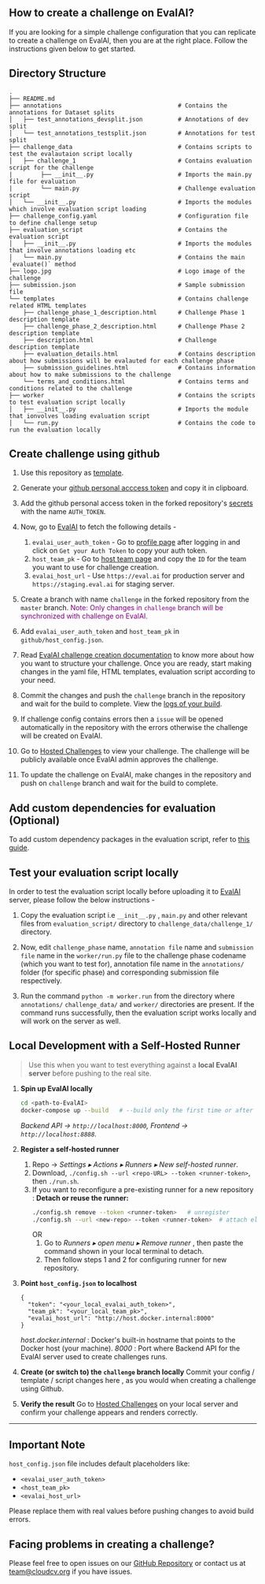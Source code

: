 ## How to create a challenge on EvalAI?

If you are looking for a simple challenge configuration that you can replicate to create a challenge on EvalAI, then you are at the right place. Follow the instructions given below to get started.

## Directory Structure

```
.
├── README.md
├── annotations                                 # Contains the annotations for Dataset splits
│   ├── test_annotations_devsplit.json          # Annotations of dev split
│   └── test_annotations_testsplit.json         # Annotations for test split
├── challenge_data                              # Contains scripts to test the evalautaion script locally
│   ├── challenge_1                             # Contains evaluation script for the challenge
|        ├── __init__.py                        # Imports the main.py file for evaluation
|        └── main.py                            # Challenge evaluation script
│   └── __init__.py                             # Imports the modules which involve evaluation script loading
├── challenge_config.yaml                       # Configuration file to define challenge setup
├── evaluation_script                           # Contains the evaluation script
│   ├── __init__.py                             # Imports the modules that involve annotations loading etc
│   └── main.py                                 # Contains the main `evaluate()` method
├── logo.jpg                                    # Logo image of the challenge
├── submission.json                             # Sample submission file
└── templates                                   # Contains challenge related HTML templates
    ├── challenge_phase_1_description.html      # Challenge Phase 1 description template
    ├── challenge_phase_2_description.html      # Challenge Phase 2 description template
    ├── description.html                        # Challenge description template
    ├── evaluation_details.html                 # Contains description about how submissions will be evalauted for each challenge phase
    ├── submission_guidelines.html              # Contains information about how to make submissions to the challenge
    └── terms_and_conditions.html               # Contains terms and conditions related to the challenge
├── worker                                      # Contains the scripts to test evaluation script locally
│   ├── __init__.py                             # Imports the module that ionvolves loading evaluation script
│   └── run.py                                  # Contains the code to run the evaluation locally
```

## Create challenge using github

1. Use this repository as [template](https://docs.github.com/en/free-pro-team@latest/github/creating-cloning-and-archiving-repositories/creating-a-repository-from-a-template).

2. Generate your [github personal acccess token](https://docs.github.com/en/free-pro-team@latest/github/authenticating-to-github/creating-a-personal-access-token) and copy it in clipboard.

3. Add the github personal access token in the forked repository's [secrets](https://docs.github.com/en/free-pro-team@latest/actions/reference/encrypted-secrets#creating-encrypted-secrets-for-a-repository) with the name `AUTH_TOKEN`.

4. Now, go to [EvalAI](https://eval.ai) to fetch the following details -
   1. `evalai_user_auth_token` - Go to [profile page](https://eval.ai/web/profile) after logging in and click on `Get your Auth Token` to copy your auth token.
   2. `host_team_pk` - Go to [host team page](https://eval.ai/web/challenge-host-teams) and copy the `ID` for the team you want to use for challenge creation.
   3. `evalai_host_url` - Use `https://eval.ai` for production server and `https://staging.eval.ai` for staging server.

5. Create a branch with name `challenge` in the forked repository from the `master` branch.
<span style="color:purple">Note: Only changes in `challenge` branch will be synchronized with challenge on EvalAI.</span>

6. Add `evalai_user_auth_token` and `host_team_pk` in `github/host_config.json`.

7. Read [EvalAI challenge creation documentation](https://evalai.readthedocs.io/en/latest/configuration.html) to know more about how you want to structure your challenge. Once you are ready, start making changes in the yaml file, HTML templates, evaluation script according to your need.

8. Commit the changes and push the `challenge` branch in the repository and wait for the build to complete. View the [logs of your build](https://docs.github.com/en/free-pro-team@latest/actions/managing-workflow-runs/using-workflow-run-logs#viewing-logs-to-diagnose-failures).

9. If challenge config contains errors then a `issue` will be opened automatically in the repository with the errors otherwise the challenge will be created on EvalAI.

10. Go to [Hosted Challenges](https://eval.ai/web/hosted-challenges) to view your challenge. The challenge will be publicly available once EvalAI admin approves the challenge.

11. To update the challenge on EvalAI, make changes in the repository and push on `challenge` branch and wait for the build to complete.

## Add custom dependencies for evaluation (Optional)
To add custom dependency packages in the evaluation script, refer to [this guide](./evaluation_script/dependency-installation.md).

## Test your evaluation script locally

In order to test the evaluation script locally before uploading it to [EvalAI](https://eval.ai) server, please follow the below instructions -

1. Copy the evaluation script i.e `__init__.py` , `main.py` and other relevant files from `evaluation_script/` directory to `challenge_data/challenge_1/` directory.

2. Now, edit `challenge_phase` name, `annotation file` name and `submission file` name in the `worker/run.py` file to the challenge phase codename (which you want to test for), annotation file name in the `annotations/` folder (for specific phase) and corresponding submission file respectively.

3. Run the command `python -m worker.run` from the directory where `annotations/` `challenge_data/` and `worker/` directories are present. If the command runs successfully, then the evaluation script works locally and will work on the server as well.

## Local Development with a Self-Hosted Runner

> Use this when you want to test everything against a **local EvalAI server** before pushing to the real site.

1. **Spin up EvalAI locally**

   ```bash
   cd <path-to-EvalAI>
   docker-compose up --build   # --build only the first time or after code changes
   ```

   *Backend API → `http://localhost:8000`, Frontend → `http://localhost:8888`.*

2. **Register a self-hosted runner**

   1. Repo → *Settings ▸ Actions ▸ Runners ▸ New self-hosted runner*.
   2. Download, `./config.sh --url <repo-URL> --token <runner-token>`, then `./run.sh`.
   3. If you want to reconfigure a pre-existing runner for a new repository :
      **Detach or reuse the runner:**
      ```bash
      ./config.sh remove --token <runner-token>   # unregister
      ./config.sh --url <new-repo> --token <runner-token>  # attach elsewhere
      ```
      OR 
      1. Go to *Runners ▸ open menu ▸ Remove runner* , then paste the command shown in your local terminal to detach.
      2. Then follow steps 1 and 2 for configuring runner for new repository.

3. **Point `host_config.json` to localhost**

   ```jsonc
   {
     "token": "<your_local_evalai_auth_token>",
     "team_pk": "<your_local_team_pk>",
     "evalai_host_url": "http://host.docker.internal:8000"
   }
   ```
   *host.docker.internal* : Docker's built-in hostname that points to the Docker host (your machine).
   *8000* : Port where Backend API for the EvalAI server used to create challenges runs.



5. **Create (or switch to) the `challenge` branch locally**
   Commit your config / template / script changes here , as you would when creating a challenge using Github.

6. **Verify the result**
   Go to [Hosted Challenges](http://127.0.0.1:8888/web/hosted-challenges) on your local server and confirm your challenge appears and renders correctly.

---
## Important Note
`host_config.json` file includes default placeholders like:

- `<evalai_user_auth_token>`
- `<host_team_pk>`
- `<evalai_host_url>`

Please replace them with real values before pushing changes to avoid build errors.

## Facing problems in creating a challenge?

Please feel free to open issues on our [GitHub Repository](https://github.com/Cloud-CV/EvalAI-Starter/issues) or contact us at team@cloudcv.org if you have issues.

